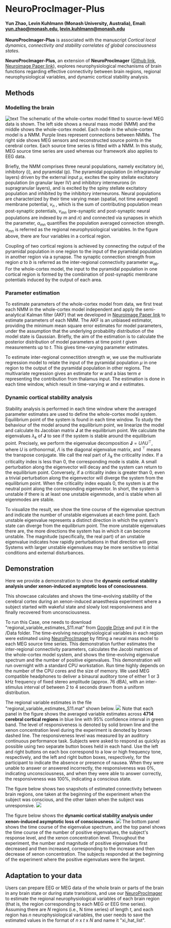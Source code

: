 # NeuroProcImager-Plus
#### Yun Zhao, Levin Kuhlmann (Monash University, Australia), Email: yun.zhao@monash.edu, levin.kuhlmann@monash.edu

**NeuroProcImager-Plus** is associated with the manuscript *Cortical local dynamics, connectivity and stability correlates of global consciousness states*.

**NeuroProcImager-Plus**, an extension of **NeuroProcImager** ([Github link](https://github.com/yundumbledore/NeuroProcImager/tree/main), [Neuroimage Paper link](https://www.sciencedirect.com/science/article/pii/S1053811922007078)), explores neurophysiological mechanisms of brain functions regarding effective connectivity between brain regions, regional neurophysiological variables, and dynamic cortical stability analysis.


## Methods

### Modelling the brain
![text](Assets/whole_cortex_model.png)
The schematic of the whole-cortex model fitted to source-level MEG data is shown. The left side shows a neural mass model (NMM) and the middle shows the whole-cortex model. Each node in the whole-cortex model is a NMM. Purple lines represent connections between NMMs. The right side shows MEG sensors and reconstructed source points in the cerebral cortex. Each source time series is fitted with a NMM. In this study, MEG source time series are used whereas our framework also applies to EEG data.

Briefly, the NMM comprises three neural populations, namely excitatory (e), inhibitory (i), and pyramidal (p). The pyramidal population (in infragranular layers) driven by the external input $\mu$, excites the spiny stellate excitatory population (in granular layer IV) and inhibitory interneurons (in supragranular layers), and is excited by the spiny stellate excitatory population and inhibited by the inhibitory interneurons. Neural populations are characterized by their time varying mean (spatial, not time averaged) membrane potential, $v_n$ , which is the sum of contributing population mean post-synaptic potentials, $v_{mn}$ (pre-synaptic and post-synaptic neural populations are indexed by $m$ and $n$) and connected via synapses in which the parameter, $\alpha_{mn}$ quantifies the population averaged connection strength. $\alpha_{mn}$ is referred as the regional neurophysiological variables. In the figure above, there are four variables in a cortical region.

Coupling of two cortical regions is achieved by connecting the output of the pyramidal population in one region to the input of the pyramidal population in another region via a synapse. The synaptic connection strength from region $a$ to $b$ is referred as the inter-regional connectivity parameter $w_{ab}$. For the whole-cortex model, the input to the pyramidal population in one cortical region is formed by the combination of post-synaptic membrane potentials induced by the output of each area. 

### Parameter estimation
To estimate parameters of the whole-cortex model from data, we first treat each NMM in the whole-cortex model independent and apply the semi-analytical Kalman filter (AKF) that we developed in [Neuroimage Paper link](https://www.sciencedirect.com/science/article/pii/S1053811922007078) to estimate parameters of each NMM. The AKF is an unbiased estimator, providing the minimum mean square error estimates for model parameters, under the assumption that the underlying probability distribution of the model state is Gaussian. Briefly, the aim of the estimation is to calculate the posterior distribution of model parameters at time point $t$ given measurements up to $t$. This gives time-varying parameter estimates.

To estimate inter-regional connectition strength $w$, we use the multivariate regression model to relate the input of the pyramidal population $\mu$ in one region to the output of the pyramidal population in other regions. The multivariate regression gives an estimate for $w$ and a bias term $e$ representing the contribution from thalamus input. The estimation is done in each time window, which result in time-varying $w$ and $e$ estimates.

### Dynamic cortical stability analysis
Stability analysis is performed in each time window where the averaged parameter estimates are used to define the whole-cortex model system. Equilibrium point of the system is found in each time window. To study the behaviour of the model around the equilibrium point, we linearize the model and calculate its Jacobian matrix $\mathbf{J}$ at the equilibrium point. We calculate the eigenvalues $\lambda_k$ of $\mathbf{J}$ to see if the system is stable around the equilibrium point. Precisely, we perform the eigenvalue decomposition $\mathbf{J} = U \Lambda U^\top$, where $U$ is orthonormal, $\Lambda$ is the diagonal eigenvalue matrix, and $^\top$ means the transpose conjugate. We call the real part of $\lambda_k$ the criticality index. If a criticality index is less than 0, the corresponding mode is stable. A small perturbation along the eigenvector will decay and the system can return to the equilibrium point. Conversely, if a criticality index is greater than 0, even a trivial perturbation along the eigenvector will diverge the system from the equilibrium point. When the criticality index equals 0, the system is at the neutral point along the corresponding eigenvector. In short, the system is unstable if there is at least one unstable eigenmode, and is stable when all eigenmodes are stable. 

To visualize the result, we show the time course of the eigenvalue spectrum and indicate the number of unstable eigenvalues at each time point. Each unstable eigenvalue represents a distinct direction in which the system's state can diverge from the equilibrium point. The more unstable eigenvalues there are, the more directions the system has in which it can become unstable. The magnitude (specifically, the real part) of an unstable eigenvalue indicates how rapidly perturbations in that direction will grow. Systems with larger unstable eigenvalues may be more sensitive to initial conditions and external disturbances.

## Demonstration
Here we provide a demonstration to show the **dynamic cortical stability analysis under xenon-induced asymptotic loss of consciousness**.

This showcase calculates and shows the time-evolving stability of the cerebral cortex during an xenon-induced anaesthesia experiment where a subject started with wakeful state and slowly lost responsiveness and finally recovered from unconsciousness.

To run this Case, one needs to download "regional_variable_estimates_S11.mat" from [Google Drive](https://drive.google.com/drive/folders/1i8ZqNcqIbl0AMgG1JY3nuSUMqaBCREqD?usp=sharing) and put it in the /Data folder. The time-evolving neurophysiological variables in each region were estimated using [NeuroProcImager](https://github.com/yundumbledore/NeuroProcImager/tree/main) by fitting a neural mass model to each MEG source time series. This demonstration further estimates the inter-regional connectivity parameters, calculates the Jacobi matrices of the whole-cortex model system, and shows the time-evolving eigenvalue spectrum and the number of positive eigenvalues. This demonstration will run overnight with a standard CPU workstation. Run time highly depends on the number of the CPU cores and the size of memory. We used MEG compatible headphones to deliver a binaural auditory tone of either 1 or 3 kHz frequency of fixed stereo amplitude (approx. 76 dBA), with an inter-stimulus interval of between 2 to 4 seconds drawn from a uniform distribution.

The regional variable estimates in the file "regional_variable_estimates_S11.mat" shown below.
![](Assets/regional_variables_estimates.png)
Note that each panel in the figure shows the averaged variable estimates across **4714 cerebral cortical regions** in blue line with 95% confidence interval in green band. The level of responsiveness is denoted by solid brown line and the xenon concentration level during the experiment is denoted by brown dashed line. The responsiveness level was measured by an auditory continuous performance task. Subjects were asked to respond as quickly as possible using two separate button boxes held in each hand. Use the left and right buttons on each box correspond to a low or high frequency tone, respectively, and the left and right button boxes, respectively, for the participant to indicate the absence or presence of nausea. When they were unable to answer or answered incorrectly, the responsiveness was 0%, indicating unconsciousness, and when they were able to answer correctly, the responsiveness was 100%, indicating a conscious state.

The figure below shows two snapshots of estimated connectivity between brain regions, one taken at the beginning of the experiment when the subject was conscious, and the other taken when the subject was unresponsive.
![](Assets/inter-regional_connectivity_estimates.png)

The figure below shows the **dynamic cortical stability analysis under xenon-induced asymptotic loss of consciousness**.
![](Assets/dynamic_stability.png)
The bottom panel shows the time course of the eigenvalue spectrum, and the top panel shows the time course of the number of positive eigenvalues, the subject's response level, and the xenon concentration level. Throughout the experiment, the number and magnitude of positive eigenvalues ​​first decreased and then increased, corresponding to the increase and then decrease of xenon concentration. The subjects responded at the beginning of the experiment where the positive eigenvalues ​​were the largest.

## Adaptation to your data
Users can prepare EEG or MEG data of the whole brain or parts of the brain in any brain state or during state transitions, and use our [NeuroProcImager](https://github.com/yundumbledore/NeuroProcImager/tree/main) to estimate the regional neurophysiological variables of each brain region (that is, the region corresponding to each MEG or EEG time series). Assuming there are $N$ regions (i.e., N time series) of length $t$, and each region has $n$ neurophysiological variables, the user needs to save the estimated values ​​in the format of $n$ x $t$ x $N$ and name it "xi_hat_list".
